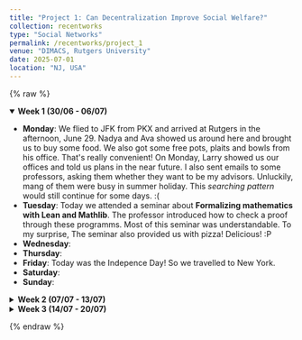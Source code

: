 ```yaml
---
title: "Project 1: Can Decentralization Improve Social Welfare?"
collection: recentworks
type: "Social Networks"
permalink: /recentworks/project_1
venue: "DIMACS, Rutgers University"
date: 2025-07-01
location: "NJ, USA"
---
```


<!--
This is a description of a teaching experience. You can use markdown like any other post.
-->

{% raw %}

<details open>
<summary><strong>Week 1 (30/06 - 06/07)</strong></summary>

- **Monday**: We flied to JFK from PKX and arrived at Rutgers in the afternoon, June 29. Nadya and Ava showed us around here and brought us to buy some food. We also got some free pots, plaits and bowls from his office. That's really convenient! On Monday, Larry showed us our offices and told us plans in the near future. I also sent emails to some professors, asking them whether they want to be my advisors. Unluckily, mang of them were busy in summer holiday. This *searching pattern* would still continue for some days. :(  
- **Tuesday**: Today we attended a seminar about **Formalizing mathematics with Lean and Mathlib**. The professor introduced how to check a proof through these programms. Most of this seminar was understandable. To my surprise, The seminar also provided us with pizza! Delicious! :P
- **Wednesday**:
- **Thursday**:
- **Friday**: Today was the Indepence Day! So we travelled to New York.
- **Saturday**:
- **Sunday**:

</details>

<details>
<summary><strong>Week 2 (07/07 - 13/07)</strong></summary>

- **Monday**:  
- **Tuesday**:  
- **Wednesday**:  
- **Thursday**:  
- **Friday**:  
- **Saturday**:  
- **Sunday**:  

</details>

<details>
<summary><strong>Week 3 (14/07 - 20/07)</strong></summary>

- **Monday**:  
- **Tuesday**:  
- **Wednesday**:  
- **Thursday**: Today I gave a pre about my work in five minutes. I briefly introduced our motivation and models and I gave some examples, which I think is very clear. You can find my [PPT](_recentworks/files/project1_ppt_0717_v1.pdf) here. In the afternoon, I read some materials about Economic Geography, including [*Why cities lose*](https://www.jonathanrodden.com/why-cities-lose), which studies how votees distribute would affect the election results. 
- **Friday**:  
- **Saturday**:  
- **Sunday**:  

</details>

{% endraw %}
